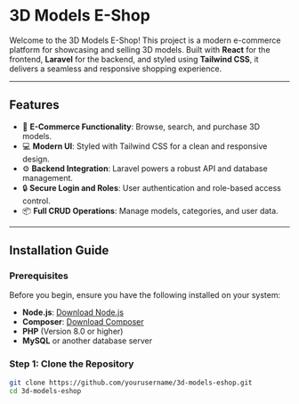 # 3D Models E-Shop

Welcome to the 3D Models E-Shop! This project is a modern e-commerce platform for showcasing and selling 3D models. Built with **React** for the frontend, **Laravel** for the backend, and styled using **Tailwind CSS**, it delivers a seamless and responsive shopping experience.

---

## Features

- 🛒 **E-Commerce Functionality**: Browse, search, and purchase 3D models.
- 💻 **Modern UI**: Styled with Tailwind CSS for a clean and responsive design.
- ⚙️ **Backend Integration**: Laravel powers a robust API and database management.
- 🔒 **Secure Login and Roles**: User authentication and role-based access control.
- 📦 **Full CRUD Operations**: Manage models, categories, and user data.

---

## Installation Guide

### Prerequisites

Before you begin, ensure you have the following installed on your system:

- **Node.js**: [Download Node.js](https://nodejs.org/)
- **Composer**: [Download Composer](https://getcomposer.org/)
- **PHP** (Version 8.0 or higher)
- **MySQL** or another database server

### Step 1: Clone the Repository

```bash
git clone https://github.com/yourusername/3d-models-eshop.git
cd 3d-models-eshop
